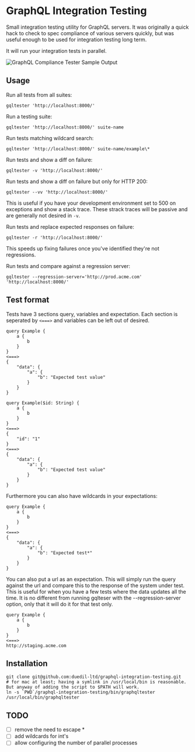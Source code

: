 # GraphQL Integration Testing

Small integration testing utility for GraphQL servers. It was originally a quick hack to check to spec compliance of various servers quickly, but was useful enough to be used for integration testing long term.

It will run your integration tests in parallel.

![GraphQL Compliance Tester Sample Output](https://www.dropbox.com/s/uvhm7usad53i6pa/Screenshot%202016-10-10%2010.49.27.png?dl=1)

## Usage

Run all tests from all suites:

```
gqltester 'http://localhost:8000/'
```

Run a testing suite:

```
gqltester 'http://localhost:8000/' suite-name
```

Run tests matching wildcard search:

```
gqltester 'http://localhost:8000/' suite-name/example\*
```

Run tests and show a diff on failure:

```
gqltester -v 'http://localhost:8000/'
```

Run tests and show a diff on failure but only for HTTP 200:

```
gqltester --vv 'http://localhost:8000/'
```

This is useful if you have your development environment set to 500 on exceptions and show a stack trace. These strack traces will be passive and are generally not desired in `-v`.

Run tests and replace expected responses on failure:

```
gqltester -r 'http://localhost:8000/'
```

This speeds up fixing failures once you've identified they're not regressions.

Run tests and compare against a regression server:

```
gqltester --regression-server='http://prod.acme.com' 'http://localhost:8000/'
```

## Test format

Tests have 3 sections query, variables and expectation. Each section is seperated by `<===>` and variables can be left out of desired.

```
query Example {
	a {
		b
	}
}
<===>
{
	"data": {
		"a": {
			"b": "Expected test value"
		}
	}
}
```

```
query Example($id: String) {
	a {
		b
	}
}
<===>
{
	"id": "1"
}
<===>
{
	"data": {
		"a": {
			"b": "Expected test value"
		}
	}
}
```

Furthermore you can also have wildcards in your expectations:

```
query Example {
	a {
		b
	}
}
<===>
{
	"data": {
		"a": {
			"b": "Expected test*"
		}
	}
}
```

You can also put a url as an expectation. This will simply run the query against the url and compare this to the response of the system under test. This is useful for when you have a few tests where the data updates all the time.
It is no different from running gqlteser with the --regression-server option, only that it will do it for that test only.

```
query Example {
	a {
		b
	}
}
<===>
http://staging.acme.com
```

## Installation

```
git clone git@github.com:duedil-ltd/graphql-integration-testing.git
# for mac at least; having a symlink in /usr/local/bin is reasonable. But anyway of adding the script to $PATH will work.
ln -s `PWD`/graphql-integration-testing/bin/graphqltester /usr/local/bin/graphqltester
```

## TODO

- [ ] remove the need to escape *
- [ ] add wildcards for int's
- [ ] allow configuring the number of parallel processes
